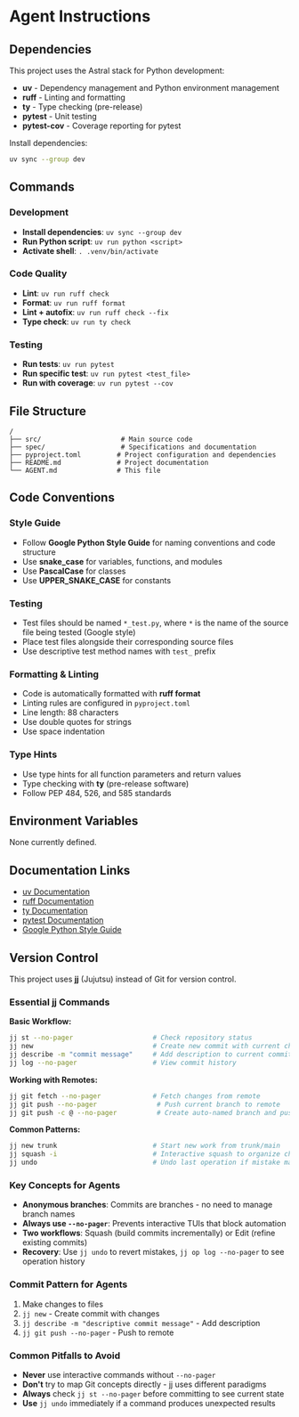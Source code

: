 # Agent Instructions

## Dependencies

This project uses the Astral stack for Python development:

- **uv** - Dependency management and Python environment management
- **ruff** - Linting and formatting
- **ty** - Type checking (pre-release)
- **pytest** - Unit testing
- **pytest-cov** - Coverage reporting for pytest

Install dependencies:
```bash
uv sync --group dev
```

## Commands

### Development
- **Install dependencies**: `uv sync --group dev`
- **Run Python script**: `uv run python <script>`
- **Activate shell**: `. .venv/bin/activate`

### Code Quality
- **Lint**: `uv run ruff check`
- **Format**: `uv run ruff format`
- **Lint + autofix**: `uv run ruff check --fix`
- **Type check**: `uv run ty check`

### Testing
- **Run tests**: `uv run pytest`
- **Run specific test**: `uv run pytest <test_file>`
- **Run with coverage**: `uv run pytest --cov`

## File Structure

```
/
├── src/                    # Main source code
├── spec/                   # Specifications and documentation
├── pyproject.toml         # Project configuration and dependencies
├── README.md              # Project documentation
└── AGENT.md               # This file
```

## Code Conventions

### Style Guide
- Follow **Google Python Style Guide** for naming conventions and code structure
- Use **snake_case** for variables, functions, and modules
- Use **PascalCase** for classes
- Use **UPPER_SNAKE_CASE** for constants

### Testing
- Test files should be named `*_test.py`, where `*` is the name of the source file being tested (Google style)
- Place test files alongside their corresponding source files
- Use descriptive test method names with `test_` prefix

### Formatting & Linting
- Code is automatically formatted with **ruff format**
- Linting rules are configured in `pyproject.toml`
- Line length: 88 characters
- Use double quotes for strings
- Use space indentation

### Type Hints
- Use type hints for all function parameters and return values
- Type checking with **ty** (pre-release software)
- Follow PEP 484, 526, and 585 standards

## Environment Variables

None currently defined.

## Documentation Links

- [uv Documentation](https://docs.astral.sh/uv/)
- [ruff Documentation](https://docs.astral.sh/ruff/)
- [ty Documentation](https://github.com/astral-sh/ty/)
- [pytest Documentation](https://docs.pytest.org/)
- [Google Python Style Guide](https://google.github.io/styleguide/pyguide.html)

## Version Control

This project uses **jj** (Jujutsu) instead of Git for version control.

### Essential jj Commands

**Basic Workflow:**
```bash
jj st --no-pager                    # Check repository status
jj new                              # Create new commit with current changes
jj describe -m "commit message"     # Add description to current commit
jj log --no-pager                   # View commit history
```

**Working with Remotes:**
```bash
jj git fetch --no-pager             # Fetch changes from remote
jj git push --no-pager               # Push current branch to remote
jj git push -c @ --no-pager          # Create auto-named branch and push current commit
```

**Common Patterns:**
```bash
jj new trunk                        # Start new work from trunk/main
jj squash -i                        # Interactive squash to organize changes
jj undo                             # Undo last operation if mistake made
```

### Key Concepts for Agents

- **Anonymous branches**: Commits are branches - no need to manage branch names
- **Always use `--no-pager`**: Prevents interactive TUIs that block automation
- **Two workflows**: Squash (build commits incrementally) or Edit (refine existing commits)
- **Recovery**: Use `jj undo` to revert mistakes, `jj op log --no-pager` to see operation history

### Commit Pattern for Agents

1. Make changes to files
2. `jj new` - Create commit with changes
3. `jj describe -m "descriptive commit message"` - Add description
4. `jj git push --no-pager` - Push to remote

### Common Pitfalls to Avoid

- **Never** use interactive commands without `--no-pager`
- **Don't** try to map Git concepts directly - jj uses different paradigms
- **Always** check `jj st --no-pager` before committing to see current state
- **Use** `jj undo` immediately if a command produces unexpected results
